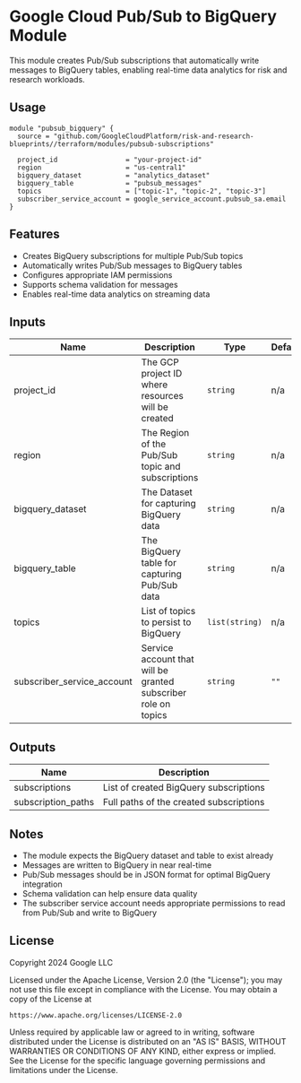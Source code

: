 # Google Cloud Pub/Sub to BigQuery Module

This module creates Pub/Sub subscriptions that automatically write messages to BigQuery tables, enabling real-time data analytics for risk and research workloads.

## Usage

```hcl
module "pubsub_bigquery" {
  source = "github.com/GoogleCloudPlatform/risk-and-research-blueprints//terraform/modules/pubsub-subscriptions"

  project_id                 = "your-project-id"
  region                     = "us-central1"
  bigquery_dataset           = "analytics_dataset"
  bigquery_table             = "pubsub_messages"
  topics                     = ["topic-1", "topic-2", "topic-3"]
  subscriber_service_account = google_service_account.pubsub_sa.email
}
```

## Features

- Creates BigQuery subscriptions for multiple Pub/Sub topics
- Automatically writes Pub/Sub messages to BigQuery tables
- Configures appropriate IAM permissions
- Supports schema validation for messages
- Enables real-time data analytics on streaming data

## Inputs

| Name | Description | Type | Default | Required |
|------|-------------|------|---------|----------|
| project_id | The GCP project ID where resources will be created | `string` | n/a | yes |
| region | The Region of the Pub/Sub topic and subscriptions | `string` | n/a | yes |
| bigquery_dataset | The Dataset for capturing BigQuery data | `string` | n/a | yes |
| bigquery_table | The BigQuery table for capturing Pub/Sub data | `string` | n/a | yes |
| topics | List of topics to persist to BigQuery | `list(string)` | n/a | yes |
| subscriber_service_account | Service account that will be granted subscriber role on topics | `string` | `""` | no |

## Outputs

| Name | Description |
|------|-------------|
| subscriptions | List of created BigQuery subscriptions |
| subscription_paths | Full paths of the created subscriptions |

## Notes

- The module expects the BigQuery dataset and table to exist already
- Messages are written to BigQuery in near real-time
- Pub/Sub messages should be in JSON format for optimal BigQuery integration
- Schema validation can help ensure data quality
- The subscriber service account needs appropriate permissions to read from Pub/Sub and write to BigQuery

## License

Copyright 2024 Google LLC

Licensed under the Apache License, Version 2.0 (the "License");
you may not use this file except in compliance with the License.
You may obtain a copy of the License at

    https://www.apache.org/licenses/LICENSE-2.0

Unless required by applicable law or agreed to in writing, software
distributed under the License is distributed on an "AS IS" BASIS,
WITHOUT WARRANTIES OR CONDITIONS OF ANY KIND, either express or implied.
See the License for the specific language governing permissions and
limitations under the License.
